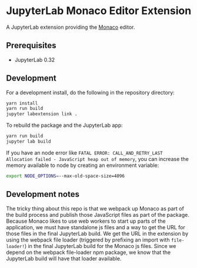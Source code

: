 # JupyterLab Monaco Editor Extension

A JupyterLab extension providing the [Monaco](https://github.com/Microsoft/monaco-editor/) editor.

## Prerequisites

* JupyterLab 0.32

## Development

For a development install, do the following in the repository directory:

```bash
yarn install
yarn run build
jupyter labextension link .
```

To rebuild the package and the JupyterLab app:

```bash
yarn run build
jupyter lab build
```

If you have an node error like `FATAL ERROR: CALL_AND_RETRY_LAST Allocation failed - JavaScript heap out of memory`, you can increase the memory available to node by creating an environment variable:

```sh
export NODE_OPTIONS=--max-old-space-size=4096
```

## Development notes

The tricky thing about this repo is that we webpack up Monaco as part of the build process and publish those JavaScript files as part of the package. Because Monaco likes to use web workers to start up parts of the application, we must have standalone js files and a way to get the URL for those files in the final JupyterLab build. We get the URL in the extension by using the webpack file loader (triggered by prefixing an import with `file-loader!`) in the final JupyterLab build for the Monaco js files. Since we depend on the webpack file-loader npm package, we know that the JupyterLab build will have that loader available.

